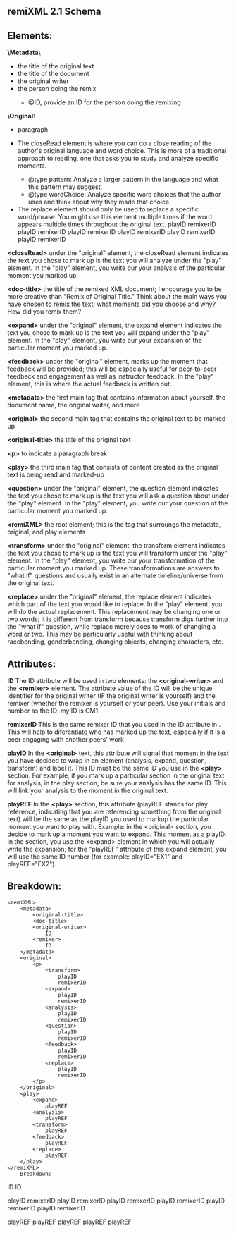 ## remiXML 2.1 Schema

## Elements:

**\Metadata**\
- <original-title> the title of the original text
- <doc-title> the title of the document
- <original-writer> the original writer
- <remixer> the person doing the remix
    - @ID, provide an ID for the person doing the remixing
  
**\Original**\
- <p> paragraph
- <closeRead> The closeRead element is where you can do a close reading of the author's original language and word choice. This is more of a traditional approach to reading, one that asks you to study and analyze specific moments. 
  - @type pattern: Analyze a larger pattern in the language and what this pattern may suggest.
  - @type wordChoice: Analyze specific word choices that the author uses and think about why they made that choice.
- <replace> The replace element should only be used to replace a specific word/phrase. You might use this element multiple times if the word appears multiple times throughout the original text.
                <transform>
                    playID
                    remixerID
                <expand>
                    playID
                    remixerID
                <analysis>
                    playID
                    remixerID
                <question>
                    playID
                    remixerID
                <feedback>
                    playID
                    remixerID
                <replace>
                    playID
                    remixerID
            </p>

**\<closeRead\>** under the "original" element, the closeRead element indicates the text you chose to mark up is the text you will analyze under the "play" element. In the "play" element, you write our your analysis of the particular moment you marked up.

**\<doc-title\>** the title of the remixed XML document; I encourage you to be more creative than "Remix of Original Title." Think about the main ways you have chosen to remix the text; what moments did you choose and why? How did you remix them?

**\<expand\>** under the "original" element, the expand element indicates the text you chose to mark up is the text you will expand under the "play" element. In the "play" element, you write our your expansion of the particular moment you marked up.

**\<feedback\>** under the "original" element, marks up the moment that feedback will be provided; this will be especially useful for peer-to-peer feedback and engagement as well as instructor feedback. In the "play" element, this is where the actual feedback is written out. 

**\<metadata\>** the first main tag that contains information about yourself, the document name, the original writer, and more

**\<original\>** the second main tag that contains the original text to be marked-up 

**\<original-title\>** the title of the original text

**\<p\>** to indicate a paragraph break

**\<play\>** the third main tag that consists of content created as the original text is being read and marked-up

**\<question\>** under the "original" element, the question element indicates the text you chose to mark up is the text you will ask a question about under the "play" element. In the "play" element, you write our your question of the particular moment you marked up.

**\<remiXML\>** the root element; this is the tag that surroungs the metadata, original, and play elements

**\<transform\>** under the "original" element, the transform element indicates the text you chose to mark up is the text you will transform under the "play" element. In the "play" element, you write our your transformation of the particular moment you marked up. These transformations are answers to "what if" questions and usually exist in an alternate timeline/universe from the original text.

**\<replace\>** under the "original" element, the replace element indicates which part of the text you would like to replace. In the "play" element, you will do the actual replacement. This replacement may be changing one or two words; it is different from transform because transform digs further into the "what if" question, while replace merely does to work of changing a word or two. This may be particularly useful with thinking about racebending, genderbending, changing objects, changing characters, etc.

## Attributes:

**ID** The ID attribute will be used in two elements: the **\<original-writer\>** and the **\<remixer\>** element. The attribute value of the ID will be the unique identifier for the original writer (IF the original writer is yourself) and the remixer (whether the remixer is yourself or your peer). Use your initials and number as the ID: my ID is CM1

**remixerID** This is the same remixer ID that you used in the ID attribute in <remixer>. This will help to diferentiate who has marked up the text, especially if it is a peer engaging with another peers' work

**playID** In the **\<original\>** text, this attribute will signal that moment in the text you have decided to wrap in an element (analysis, expand, question, transform) and label it. This ID must be the same ID you use in the **\<play\>** section. For example, if you mark up a particular section in the original text for analysis, in the play section, be sure your analysis has the same ID. This will link your analysis to the moment in the original text.

**playREF** In the **\<play\>** section, this attribute (playREF stands for play reference, indicating that you are referencing something from the original text) will be the same as the playID you used to markup the particular moment you want to play with. Example: in the \<original\> section, you decide to mark up a moment you want to expand. This moment as a playID. In the <play> section, you use the \<expand\> element in which you will actually write the expansion; for the "playREF" attribute of this expand element, you will use the same ID number (for example: playID="EX1" and playREF="EX2").

## Breakdown:

    <remiXML>
        <metadata>
            <original-title>
            <doc-title>
            <original-writer>
                ID
            <remixer>
                ID
        </metadata>
        <original>
            <p>
                <transform>
                    playID
                    remixerID
                <expand>
                    playID
                    remixerID
                <analysis>
                    playID
                    remixerID
                <question>
                    playID
                    remixerID
                <feedback>
                    playID
                    remixerID
                <replace>
                    playID
                    remixerID
            </p>
        </original>
        <play>
            <expand>
                playREF
            <analysis>
                playREF
            <transform>
                playREF
            <feedback>
                playREF
            <replace>
                playREF
        </play>
    </remiXML>
        Breakdown:

<remiXML>
    <metadata>
        <original-title>
        <doc-title>
        <original-writer>
            ID
        <remixer>
            ID
    </metadata>
    <original>
        <p>
            <transform>
                playID
                remixerID
            <expand>
                playID
                remixerID
            <analysis>
                playID
                remixerID
            <question>
                playID
                remixerID
            <feedback>
                playID
                remixerID
            <replace>
                playID
                remixerID
        </p>
    </original>
    <play>
        <expand>
            playREF
        <analysis>
            playREF
        <transform>
            playREF
        <feedback>
            playREF
        <replace>
            playREF
    </play>
</remiXML>
